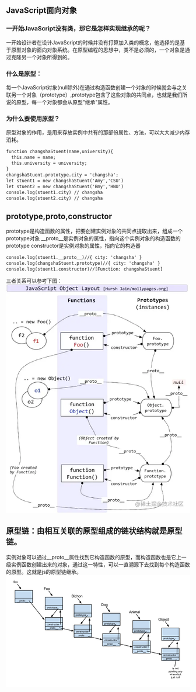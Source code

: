## JavaScript面向对象
###  一开始JavaScript没有类，那它是怎样实现继承的呢？
一开始设计者在设计JavaScript的时候并没有打算加入类的概念，他选择的是基于原型对象的面向对象系统。在原型编程的思想中，类不是必须的，一个对象是通过克隆另一个对象所得到的。

### 什么是原型：
每一个JavaScript对象(null除外)在通过构造函数创建一个对象的时候就会与之关联另一个对象（prototype）,prototype包含了这些对象的共同点，也就是我们所说的原型，每一个对象都会从原型"继承"属性。
### 为什么要使用原型？
原型对象的作用，是用来存放实例中共有的那部份属性、方法，可以大大减少内存消耗。
```
function changshaStuent(name,university){
  this.name = name;
  this.university = university;
}
changshaStuent.prototype.city = 'changsha';
let stuent1 = new changshaStuent('Amy','CSU')
let stuent2 = new changshaStuent('Bmy','HNU')
console.log(stuent1.city) // changsha
console.log(stuent2.city) // changsha

```
## prototype,__proto__,constructor
prototype是构造函数的属性，把要创建实例对象的共同点提取出来，组成一个prototype对象
__proto__是实例对象的属性，指向这个实例对象的构造函数的prototype
constructor是实例对象的属性，指向它的构造器
```
console.log(stuent1.__proto__)//{ city: 'changsha' }
console.log(changshaStuent.prototype)//{ city: 'changsha' }
console.log(stuent1.constructor)//[Function: changshaStuent]
```
三者关系可以参考下图：
![图片](./picture/prototype1.webp)
## 原型链：由相互关联的原型组成的链状结构就是原型链。
实例对象可以通过__proto__属性找到它构造函数的原型，而构造函数也是它上一级实例函数创建出来的对象，通过这一特性，可以一直溯源下去找到每个构造函数的原型。这就是js的原型链继承。
![图片](./picture/link.png)




